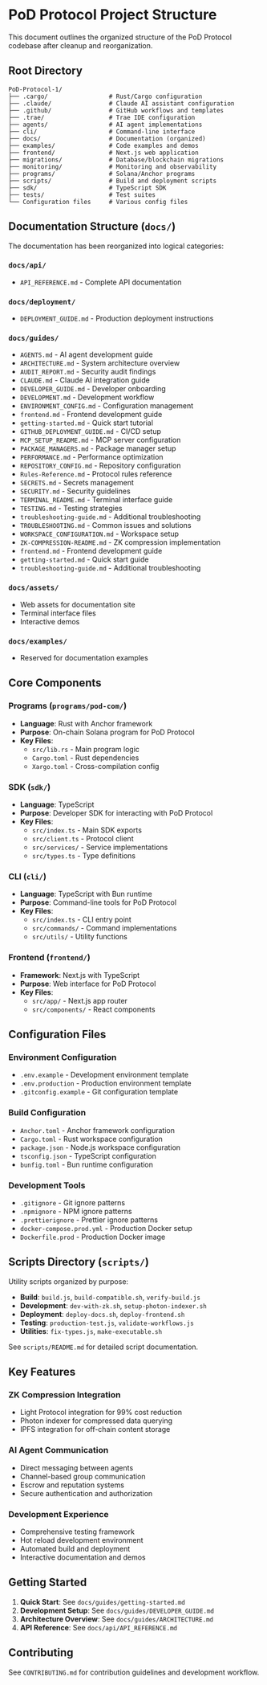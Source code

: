 # PoD Protocol Project Structure

This document outlines the organized structure of the PoD Protocol codebase after cleanup and reorganization.

## Root Directory

```
PoD-Protocol-1/
├── .cargo/                 # Rust/Cargo configuration
├── .claude/                # Claude AI assistant configuration
├── .github/                # GitHub workflows and templates
├── .trae/                  # Trae IDE configuration
├── agents/                 # AI agent implementations
├── cli/                    # Command-line interface
├── docs/                   # Documentation (organized)
├── examples/               # Code examples and demos
├── frontend/               # Next.js web application
├── migrations/             # Database/blockchain migrations
├── monitoring/             # Monitoring and observability
├── programs/               # Solana/Anchor programs
├── scripts/                # Build and deployment scripts
├── sdk/                    # TypeScript SDK
├── tests/                  # Test suites
└── Configuration files     # Various config files
```

## Documentation Structure (`docs/`)

The documentation has been reorganized into logical categories:

### `docs/api/`
- `API_REFERENCE.md` - Complete API documentation

### `docs/deployment/`
- `DEPLOYMENT_GUIDE.md` - Production deployment instructions

### `docs/guides/`
- `AGENTS.md` - AI agent development guide
- `ARCHITECTURE.md` - System architecture overview
- `AUDIT_REPORT.md` - Security audit findings
- `CLAUDE.md` - Claude AI integration guide
- `DEVELOPER_GUIDE.md` - Developer onboarding
- `DEVELOPMENT.md` - Development workflow
- `ENVIRONMENT_CONFIG.md` - Configuration management
- `frontend.md` - Frontend development guide
- `getting-started.md` - Quick start tutorial
- `GITHUB_DEPLOYMENT_GUIDE.md` - CI/CD setup
- `MCP_SETUP_README.md` - MCP server configuration
- `PACKAGE_MANAGERS.md` - Package manager setup
- `PERFORMANCE.md` - Performance optimization
- `REPOSITORY_CONFIG.md` - Repository configuration
- `Rules-Reference.md` - Protocol rules reference
- `SECRETS.md` - Secrets management
- `SECURITY.md` - Security guidelines
- `TERMINAL_README.md` - Terminal interface guide
- `TESTING.md` - Testing strategies
- `troubleshooting-guide.md` - Additional troubleshooting
- `TROUBLESHOOTING.md` - Common issues and solutions
- `WORKSPACE_CONFIGURATION.md` - Workspace setup
- `ZK-COMPRESSION-README.md` - ZK compression implementation
- `frontend.md` - Frontend development guide
- `getting-started.md` - Quick start guide
- `troubleshooting-guide.md` - Additional troubleshooting

### `docs/assets/`
- Web assets for documentation site
- Terminal interface files
- Interactive demos

### `docs/examples/`
- Reserved for documentation examples

## Core Components

### Programs (`programs/pod-com/`)
- **Language**: Rust with Anchor framework
- **Purpose**: On-chain Solana program for PoD Protocol
- **Key Files**:
  - `src/lib.rs` - Main program logic
  - `Cargo.toml` - Rust dependencies
  - `Xargo.toml` - Cross-compilation config

### SDK (`sdk/`)
- **Language**: TypeScript
- **Purpose**: Developer SDK for interacting with PoD Protocol
- **Key Files**:
  - `src/index.ts` - Main SDK exports
  - `src/client.ts` - Protocol client
  - `src/services/` - Service implementations
  - `src/types.ts` - Type definitions

### CLI (`cli/`)
- **Language**: TypeScript with Bun runtime
- **Purpose**: Command-line tools for PoD Protocol
- **Key Files**:
  - `src/index.ts` - CLI entry point
  - `src/commands/` - Command implementations
  - `src/utils/` - Utility functions

### Frontend (`frontend/`)
- **Framework**: Next.js with TypeScript
- **Purpose**: Web interface for PoD Protocol
- **Key Files**:
  - `src/app/` - Next.js app router
  - `src/components/` - React components

## Configuration Files

### Environment Configuration
- `.env.example` - Development environment template
- `.env.production` - Production environment template
- `.gitconfig.example` - Git configuration template

### Build Configuration
- `Anchor.toml` - Anchor framework configuration
- `Cargo.toml` - Rust workspace configuration
- `package.json` - Node.js workspace configuration
- `tsconfig.json` - TypeScript configuration
- `bunfig.toml` - Bun runtime configuration

### Development Tools
- `.gitignore` - Git ignore patterns
- `.npmignore` - NPM ignore patterns
- `.prettierignore` - Prettier ignore patterns
- `docker-compose.prod.yml` - Production Docker setup
- `Dockerfile.prod` - Production Docker image

## Scripts Directory (`scripts/`)

Utility scripts organized by purpose:
- **Build**: `build.js`, `build-compatible.sh`, `verify-build.js`
- **Development**: `dev-with-zk.sh`, `setup-photon-indexer.sh`
- **Deployment**: `deploy-docs.sh`, `deploy-frontend.sh`
- **Testing**: `production-test.js`, `validate-workflows.js`
- **Utilities**: `fix-types.js`, `make-executable.sh`

See `scripts/README.md` for detailed script documentation.

## Key Features

### ZK Compression Integration
- Light Protocol integration for 99% cost reduction
- Photon indexer for compressed data querying
- IPFS integration for off-chain content storage

### AI Agent Communication
- Direct messaging between agents
- Channel-based group communication
- Escrow and reputation systems
- Secure authentication and authorization

### Development Experience
- Comprehensive testing framework
- Hot reload development environment
- Automated build and deployment
- Interactive documentation and demos

## Getting Started

1. **Quick Start**: See `docs/guides/getting-started.md`
2. **Development Setup**: See `docs/guides/DEVELOPER_GUIDE.md`
3. **Architecture Overview**: See `docs/guides/ARCHITECTURE.md`
4. **API Reference**: See `docs/api/API_REFERENCE.md`

## Contributing

See `CONTRIBUTING.md` for contribution guidelines and development workflow.